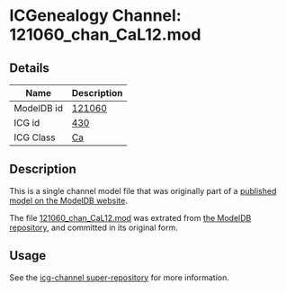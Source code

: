 # ICGenealogy Channel: 121060\_chan\_CaL12.mod

## Details

Name | Description
---- | -----------
ModelDB id | [121060](http://senselab.med.yale.edu/ModelDB/ShowModel.cshtml?model=121060)
ICG id | [430](http://icg.neurotheory.ox.ac.uk/channels/3/430)
ICG Class | [Ca](http://icg.neurotheory.ox.ac.uk/channels/3)

## Description

This is a single channel model file that was originally part of a [published model on the ModelDB website](http://senselab.med.yale.edu/mModelDB/ShowModel.cshtml?model=121060).

The file [121060\_chan\_CaL12.mod](121060_chan_CaL12.mod) was extrated from [the ModelDB repository](http://senselab.med.yale.edu/ModelDB/ShowModel.cshtml?model=121060), and committed in its original form.

## Usage

See the [icg-channel super-repository](https://github.com/icgenealogy/icg-channels) for more information.
